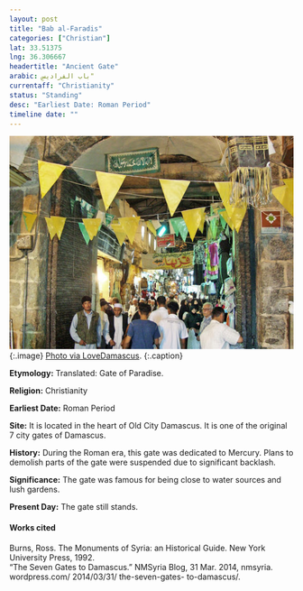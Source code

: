 ```yaml
---
layout: post
title: "Bab al-Faradis"
categories: ["Christian"]
lat: 33.51375
lng: 36.306667
headertitle: "Ancient Gate"
arabic: باب الفراديسِ"
currentaff: "Christianity"
status: "Standing"
desc: "Earliest Date: Roman Period"
timeline date: ""
---
```

![Bab al-Faradis](images/faradis.jpeg)
   {:.image}
[Photo via LoveDamascus](http://www.lovedamascus.com/en/what-to-see/tourist-attractions/al-amara-al-jouaniya/008ta007/bab-al-faradis).
   {:.caption}

**Etymology:** Translated: Gate of Paradise. 

**Religion:** Christianity

**Earliest Date:** Roman Period

**Site:** It is located in the heart of Old City Damascus. It is one of the original 7 city gates of Damascus.

**History:** During the Roman era, this gate was dedicated to Mercury. Plans to demolish parts of the gate were suspended due to significant backlash. 

**Significance:** The gate was famous for being close to water sources and lush gardens. 

**Present Day:** The gate still stands.

#### Works cited

Burns, Ross. The Monuments of Syria: an Historical Guide. New York University Press, 1992.  
“The Seven Gates to Damascus.” NMSyria Blog, 31 Mar. 2014, nmsyria. wordpress.com/ 2014/03/31/ the-seven-gates- to-damascus/.